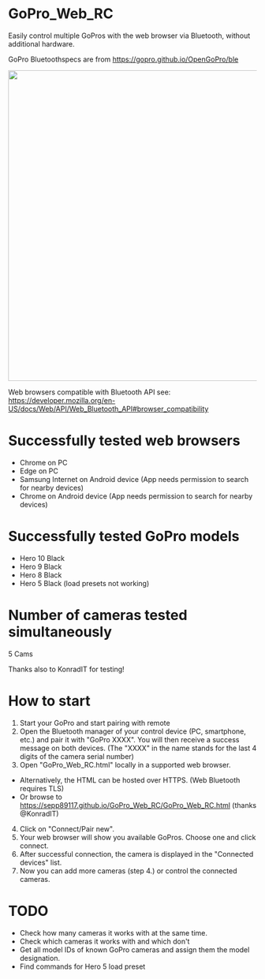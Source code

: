 # GoPro_Web_RC
Easily control multiple GoPros with the web browser via Bluetooth, without additional hardware.

GoPro Bluetoothspecs are from https://gopro.github.io/OpenGoPro/ble

<img src="https://github.com/sepp89117/GoPro_Web_RC/blob/main/preview.png" width="630">

Web browsers compatible with Bluetooth API see:
https://developer.mozilla.org/en-US/docs/Web/API/Web_Bluetooth_API#browser_compatibility

# Successfully tested web browsers
- Chrome on PC
- Edge on PC
- Samsung Internet on Android device (App needs permission to search for nearby devices)
- Chrome on Android device (App needs permission to search for nearby devices)

# Successfully tested GoPro models
- Hero 10 Black
- Hero 9 Black
- Hero 8 Black
- Hero 5 Black (load presets not working)

# Number of cameras tested simultaneously
5 Cams

Thanks also to KonradIT for testing!

# How to start
1. Start your GoPro and start pairing with remote
2. Open the Bluetooth manager of your control device (PC, smartphone, etc.) and pair it with "GoPro XXXX". You will then receive a success message on both devices. (The "XXXX" in the name stands for the last 4 digits of the camera serial number)
3. Open "GoPro_Web_RC.html" locally in a supported web browser.
-  Alternatively, the HTML can be hosted over HTTPS. (Web Bluetooth requires TLS)
-  Or browse to https://sepp89117.github.io/GoPro_Web_RC/GoPro_Web_RC.html (thanks @KonradIT)
4. Click on "Connect/Pair new".
5. Your web browser will show you available GoPros. Choose one and click connect.
6. After successful connection, the camera is displayed in the "Connected devices" list.
7. Now you can add more cameras (step 4.) or control the connected cameras.

# TODO
- Check how many cameras it works with at the same time.
- Check which cameras it works with and which don't
- Get all model IDs of known GoPro cameras and assign them the model designation.
- Find commands for Hero 5 load preset
